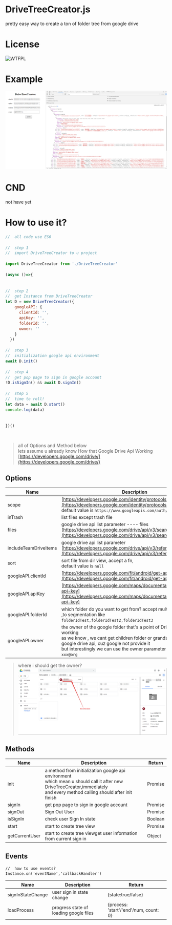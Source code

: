 # DriveTreeCreator.js
pretty easy way to create a ton of folder tree from google drive

# License
![WTFPL](http://www.wtfpl.net/wp-content/uploads/2012/12/wtfpl-badge-1.png)


# Example
![poster](./poster.png)

# CND
not have yet

# How to use it?


```javascript
//  all code use ES6

//  step 1
//  import DriveTreeCreator to u project

import DriveTreeCreator from './DriveTreeCreator'

(async ()=>{


//  step 2
//  get Instance from DriveTreeCreator
let D = new DriveTreeCreator({
    googleAPI: {
      clientId: '',
      apiKey: '',
      folderId: '',
      owner: ''
    }
  })
  
//  step 3 
//  initialization google api environment
await D.init()

//  step 4
//  get pop page to sign in google account
!D.isSignIn() && await D.signIn()

//  step 5
//  time to roll!
let data = await D.start()
console.log(data)


})()
```
<br/>

> all of Options and Method below<br/>
> lets assume u already know How that Google Drive Api Working<br/>
> [https://developers.google.com/drive/](https://developers.google.com/drive/)

## Options
|   Name    | Description |
| ----------- | ----------- |
|scope    | [https://developers.google.com/identity/protocols/googlescopes](https://developers.google.com/identity/protocols/googlescopes) <br/> default value is `https://www.googleapis.com/auth/drive`      |
|inTrash    | list files except trash file      |
|files    | google drive api list parameter ---- files <br/> [https://developers.google.com/drive/api/v3/search-files](https://developers.google.com/drive/api/v3/search-files)      |
|includeTeamDriveItems    | google drive api list parameter <br/> [https://developers.google.com/drive/api/v3/reference/files/list](https://developers.google.com/drive/api/v3/reference/files/list)      |
|sort    | sort file from dir view, accept a fn,<br/> default value is `null`      |
|googleAPI.clientId    | [https://developers.google.com/fit/android/get-api-key](https://developers.google.com/fit/android/get-api-key)       |
|googleAPI.apiKey   | [https://developers.google.com/maps/documentation/javascript/get-api-key](https://developers.google.com/maps/documentation/javascript/get-api-key)        |
|googleAPI.folderId   | which folder do you want to get from? accept multiple folder Id use ,to segmentation like <br/>`folderIdTest,folderIdTest2,folderIdTest3`    |
|googleAPI.owner   | the owner of the google folder that's a point of DriveTreeCreator working <br />as we know , we cant get children folder or grandson folder by google drive api, cuz google not provide it<br/>but interestingly we can use the owner parameter to replace it! like `xxx@org`   |

>where i should get the owner?
![owner](./owner.png)

## Methods
|   Name    | Description |Return|
| ----------- | ----------- |----------|
|init    | a method from initialization google api environment<br/> which mean u should call it after new DriveTreeCreator,immediately<br/> and every method calling should after init finish      | Promise|
|signIn    | get pop page to sign in google account     | Promise|
|signOut    | Sign Out User    | Promise|
|isSignIn    | check user Sign In state    | Boolean|
|start    | start to create tree view    | Promise|
|getCurrentUser    | start to create tree viewget user information from current sign in    | Object|


## Events
```
//  how to use events?
Instance.on('eventName','callbackHandler')

```
|   Name    | Description |Return|
| ----------- | ----------- |----------|
|signInStateChange    | user sign in state change     | {state:true/false}|
|loadProcess    | progress state of loading google files     | {process: 'start'/'end'/num, count: 0}|
